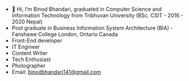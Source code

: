 - 👋 Hi, I’m Binod Bhandari, graduated in Computer Science and Information Technology from Tribhuvan University (BSc. CSIT - 2016 - 2020 Nepal) 
- Post graduate in Business Information System Architecture (BIA) - Fanshawe College London, Ontario Canada  
- Front-End developer
- IT Engineer
- Content Writer 
- Tech Enthusiast
- Photographer
- Email: binodbhandari141@gmail.com


<!---
bin0d9/bin0d9 is a ✨ special ✨ repository because its `README.md` (this file) appears on your GitHub profile.
You can click the Preview link to take a look at your changes.
--->
